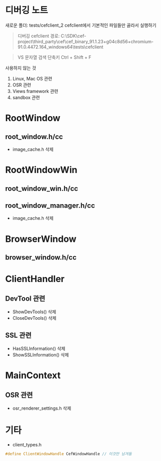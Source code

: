 # 디버깅 노트
새로운 폴더: tests/cefclient_2
cefclient에서 기본적인 파일들만 골라서 실행하기

> 디버깅 cefclient 경로: C:\SDK\cef-project\third_party\cef\cef_binary_91.1.23+g04c8d56+chromium-91.0.4472.164_windows64\tests\cefclient

> VS 문자열 검색 단축키 Ctrl + Shift + F

사용하지 않는 것
1. Linux, Mac OS 관련
2. OSR 관련
3. Views framework 관련
4. sandbox 관련

# RootWindow
## root_window.h/cc
- image_cache.h 삭제

# RootWindowWin
## root_window_win.h/cc

## root_window_manager.h/cc
- image_cache.h 삭제

# BrowserWindow
## browser_window.h/cc


# ClientHandler

## DevTool 관련
- ShowDevTools() 삭제
- CloseDevTools() 삭제

## SSL 관련
- HasSSLInformation() 삭제
- ShowSSLInformation() 삭제

# MainContext
## OSR 관련
- osr_renderer_settings.h 삭제

# 기타
- client_types.h 
```C++
#define ClientWindowHandle CefWindowHandle // 이것만 남겨둠
```



